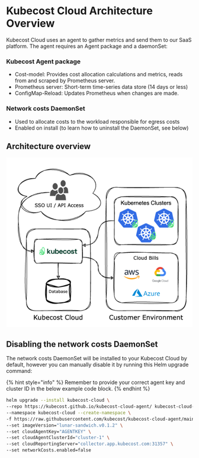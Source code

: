 # Kubecost Cloud Architecture Overview

Kubecost Cloud uses an agent to gather metrics and send them to our SaaS platform. The agent requires an Agent package and a daemonSet:

### Kubecost Agent package

* Cost-model: Provides cost allocation calculations and metrics, reads from and scraped by Prometheus server.
* Prometheus server: Short-term time-series data store (14 days or less)
* ConfigMap-Reload: Updates Prometheus when changes are made.&#x20;

### Network costs DaemonSet

* Used to allocate costs to the workload responsible for egress costs
* Enabled on install (to learn how to uninstall the DaemonSet, see below)

## Architecture overview

![Kubecost Cloud architecture diagram](/images/cloudarchitecture.png)

## Disabling the network costs DaemonSet

The network costs DaemonSet will be installed to your Kubecost Cloud by default, however you can manually disable it by running this Helm upgrade command:

{% hint style="info" %}
Remember to provide your correct agent key and cluster ID in the below example code block.
{% endhint %}

```sh
helm upgrade --install kubecost-cloud \
--repo https://kubecost.github.io/kubecost-cloud-agent/ kubecost-cloud-agent \
--namespace kubecost-cloud --create-namespace \
-f https://raw.githubusercontent.com/kubecost/kubecost-cloud-agent/main/values-cloud-agent.yaml \
--set imageVersion="lunar-sandwich.v0.1.2" \
--set cloudAgentKey="AGENTKEY" \
--set cloudAgentClusterId="cluster-1" \
--set cloudReportingServer="collector.app.kubecost.com:31357" \
--set networkCosts.enabled=false
```
